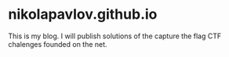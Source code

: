 # nikolapavlov.github.io

This is my blog. I will publish solutions of the capture the flag CTF chalenges founded on the net.
